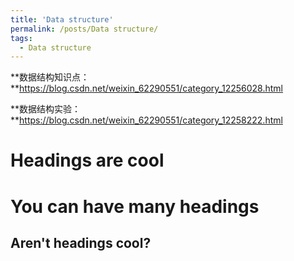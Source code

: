 ```yaml
---
title: 'Data structure'
permalink: /posts/Data structure/
tags:
  - Data structure
---
```


**数据结构知识点：**https://blog.csdn.net/weixin_62290551/category_12256028.html

**数据结构实验：**https://blog.csdn.net/weixin_62290551/category_12258222.html

Headings are cool
======

You can have many headings
======

Aren't headings cool?
------
